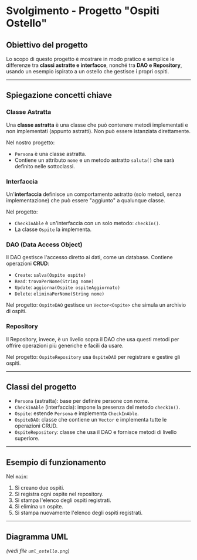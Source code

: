 # Svolgimento - Progetto "Ospiti Ostello"

## Obiettivo del progetto

Lo scopo di questo progetto è mostrare in modo pratico e semplice le differenze tra **classi astratte e interfacce**, nonché tra **DAO e Repository**, usando un esempio ispirato a un ostello che gestisce i propri ospiti.

---

## Spiegazione concetti chiave

### Classe Astratta

Una **classe astratta** è una classe che può contenere metodi implementati e non implementati (appunto astratti). Non può essere istanziata direttamente.

Nel nostro progetto:
- `Persona` è una classe astratta.
- Contiene un attributo `nome` e un metodo astratto `saluta()` che sarà definito nelle sottoclassi.

### Interfaccia

Un'**interfaccia** definisce un comportamento astratto (solo metodi, senza implementazione) che può essere "aggiunto" a qualunque classe.

Nel progetto:
- `CheckInAble` è un'interfaccia con un solo metodo: `checkIn()`.
- La classe `Ospite` la implementa.

### DAO (Data Access Object)

Il DAO gestisce l'accesso diretto ai dati, come un database. Contiene operazioni **CRUD**:
- `Create`: `salva(Ospite ospite)`
- `Read`: `trovaPerNome(String nome)`
- `Update`: `aggiorna(Ospite ospiteAggiornato)`
- `Delete`: `eliminaPerNome(String nome)`

Nel progetto:
`OspiteDAO` gestisce un `Vector<Ospite>` che simula un archivio di ospiti.

### Repository

Il Repository, invece, è un livello sopra il DAO che usa questi metodi per offrire operazioni più generiche e facili da usare.

Nel progetto:
`OspiteRepository` usa `OspiteDAO` per registrare e gestire gli ospiti.

---

## Classi del progetto

- `Persona` (astratta): base per definire persone con nome.
- `CheckInAble` (interfaccia): impone la presenza del metodo `checkIn()`.
- `Ospite`: estende `Persona` e implementa `CheckInAble`.
- `OspiteDAO`: classe che contiene un `Vector` e implementa tutte le operazioni CRUD.
- `OspiteRepository`: classe che usa il DAO e fornisce metodi di livello superiore.

---

## Esempio di funzionamento

Nel `main`:
1. Si creano due ospiti.
1. Si registra ogni ospite nel repository.
1. Si stampa l'elenco degli ospiti registrati.
1. Si elimina un ospite.
1. Si stampa nuovamente l'elenco degli ospiti registrati.

---

## Diagramma UML

*(vedi file `uml_ostello.png`)*
